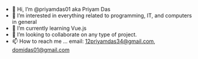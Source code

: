 - 👋 Hi, I’m @priyamdas01 aka Priyam Das
- 👀 I’m interested in everything related to programming, IT, and computers in general
- 🌱 I’m currently learning Vue.js
- 💞️ I’m looking to collaborate on any type of project.
- 📫 How to reach me ... email: 12priyamdas34@gmail.com, domidas01@gmail.com

<!---
priyamdas01/priyamdas01 is a ✨ special ✨ repository because its `README.md` (this file) appears on your GitHub profile.
You can click the Preview link to take a look at your changes.
--->
